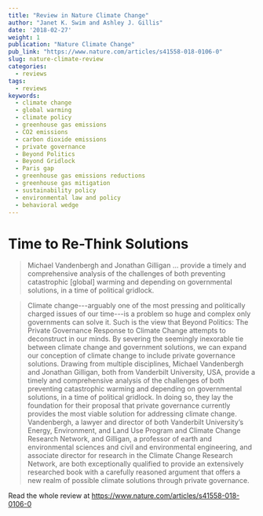 ```yaml
---
title: "Review in Nature Climate Change"
author: "Janet K. Swim and Ashley J. Gillis"
date: '2018-02-27'
weight: 1
publication: "Nature Climate Change"
pub_link: "https://www.nature.com/articles/s41558-018-0106-0"
slug: nature-climate-review
categories:
  - reviews
tags:
  - reviews
keywords:
  - climate change
  - global warming
  - climate policy
  - greenhouse gas emissions
  - CO2 emissions
  - carbon dioxide emissions
  - private governance
  - Beyond Politics
  - Beyond Gridlock
  - Paris gap
  - greenhouse gas emissions reductions
  - greenhouse gas mitigation
  - sustainability policy
  - environmental law and policy
  - behavioral wedge
---
```

# Time to Re-Think Solutions

> Michael Vandenbergh and Jonathan Gilligan ... provide a timely and comprehensive analysis of the challenges of both 
> preventing catastrophic [global] warming and depending on governmental solutions, in a time of political gridlock. 

<!--more-->

<!-- -->

> Climate change---arguably one of the most pressing and politically charged issues of our time---is a problem so huge 
> and complex only governments can solve it. Such is the view that Beyond Politics: The Private Governance Response to 
> Climate Change attempts to deconstruct in our minds. By severing the seemingly inexorable tie between climate change 
> and government solutions, we can expand our conception of climate change to include private governance solutions. 
> Drawing from multiple disciplines, Michael Vandenbergh and Jonathan Gilligan, both from Vanderbilt University, USA, 
> provide a timely and comprehensive analysis of the challenges of both preventing catastrophic warming and depending 
> on governmental solutions, in a time of political gridlock. In doing so, they lay the foundation for their proposal 
> that private governance currently provides the most viable solution for addressing climate change. Vandenbergh, a 
> lawyer and director of both Vanderbilt University’s Energy, Environment, and Land Use Program and Climate Change 
> Research Network, and Gilligan, a professor of earth and environmental sciences and civil and environmental 
> engineering, and associate director for research in the Climate Change Research Network, are both exceptionally 
> qualified to provide an extensively researched book with a carefully reasoned argument that offers a new realm of 
> possible climate solutions through private governance.

Read the whole review at <https://www.nature.com/articles/s41558-018-0106-0>
